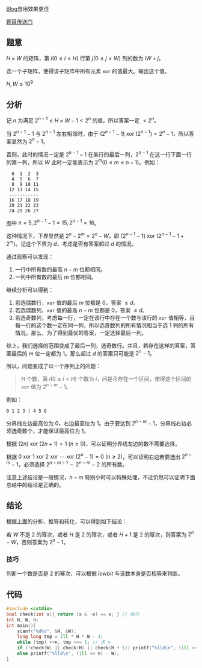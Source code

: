 [Blog](https://autumnkite.github.io/atcoder-cfoo15E-sol/)食用效果更佳

[题目传送门](https://code-festival-2015-okinawa-open.contest.atcoder.jp/tasks/code_festival_2015_okinawa_e)

## 题意

$H\times W$ 的矩阵，第 $i(0\le i< H)$ 行第 $j(0\le j< W)$ 列的数为 $iW+j$。

选一个子矩阵，使得该子矩阵中所有元素 `xor` 的值最大。输出这个值。

$H,W\le 10^9$

## 分析

记 $n$ 为满足 $2^{n-1} \le H\times W-1 < 2^n$ 的值。所以答案一定 $< 2^n$。

当 $2^{n-1}-1$ 与 $2^{n-1}$ 左右相邻时，由于 $(2^{n-1}-1)\text{ xor }(2^{n-1})=2^n-1$，所以答案显然为 $2^n-1$。

否则，此时的情况一定是 $2^{n-1}-1$ 在某行的最后一列，$2^{n-1}$ 在这一行下面一行的第一列，所以 $W$ 此时一定能表示为 $2^m(0\le m\le n-1)$。例如：

```
  0  1  2  3
  4  5  6  7
  8  9 10 11
 12 13 14 15
 -----------
 16 17 18 19
 20 21 22 23
 24 25 26 27
```
图中 $n=5,2^{n-1}-1=15,2^{n-1}=16$。

这种情况下，下界显然是 $2^n-2^m=2^n-W$，即 $(2^{n-1}-1)\text{ xor }(2^{n-1}-1+2^m)$。记这个下界为 $d$，考虑是否有答案超过 $d$ 的情况。

通过观察可以发现：

1. 一行中所有数的最高 $n-m$ 位都相同。
2. 一列中所有数的最后 $m$ 位都相同。

继续分析可以得到：

1. 若选偶数行，`xor` 值的最后 $m$ 位都是 $0$，答案 $\le d$。
2. 若选偶数列，`xor` 值的最高 $n-m$ 位都是 $0$，答案 $\le d$。
3. 若选奇数列，考虑每一行，一定在该行中存在一个数与该行的 `xor` 值相等，且每一行的这个数一定在同一列，所以选奇数列的所有情况相当于选 $1$ 列的所有情况。那么，为了得到最优的答案，一定选择最后一列。

综上，我们选择的范围变成了最后一列，选奇数行。并且，若存在这样的答案，答案最后的 $m$ 位一定都为 $1$。那么超过 $d$ 的答案只可能是 $2^n-1$。

所以，问题变成了以一个序列上的问题：

> $H$ 个数，第 $i(0\le i< H)$ 个数为 $i$，问是否存在一个区间，使得这个区间的 `xor` 值为 $2^{n-m}-1$。

例如：

```
0 1 2 3 | 4 5 6
```

分界线左边最高位为 $0$，右边最高位为 $1$。由于要达到 $2^{n-m}-1$，分界线右边必须选奇数个，才能保证最高位为 $1$。

根据 $(2n)\text{ xor }(2n+1)=1\ (n\ge 0)$，可以证明分界线左边的数不需要选择。

根据 $0\text{ xor }1\text{ xor }2\text{ xor }\cdots\text{ xor }(2^n-1)=0 \ (n\ge 2)$，可以证明右边若要选出 $2^{n-m}-1$，必须选择 $2^{n-m-1}\sim 2^{n-m}-2$ 的所有数。

注意上述结论是一般情况，$n-m$ 特别小时可以特殊处理，不过仍然可以证明下面总结中的结论是正确的。

## 结论

根据上面的分析、推导和转化，可以得到如下结论：

若 $W$ 不是 $2$ 的幂次，或者 $H$ 是 $2$ 的幂次，或者 $H+1$ 是 $2$ 的幂次，则答案为 $2^n-W$，否则答案为 $2^n-1$。

### 技巧

判断一个数是否是 $2$ 的幂次，可以根据 $lowbit$ 与该数本身是否相等来判断。

## 代码

```cpp
#include <cstdio>
bool check(int x){ return (x & -x) == x; } // 技巧
int H, W, n;
int main(){
	scanf("%d%d", &H, &W);
	long long tmp = 1ll * H * W - 1;
	while (tmp) ++n, tmp >>= 1; // 求 n
	if (!check(W) || check(H) || check(H + 1)) printf("%lld\n", (1ll << n) - 1);
	else printf("%lld\n", (1ll << n) - W);
}
```